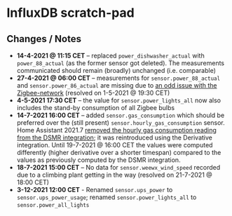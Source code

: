 # InfluxDB scratch-pad

## Changes / Notes

- **14-4-2021 @ 11:15 CET** – replaced `power_dishwasher_actual` with
  `power_88_actual` (as the former sensor got deleted). The measurements
  communicated should remain (broadly) unchanged (i.e. comparable)
- **27-4-2021 @ 06:00 CET** – measurements for `sensor.power_88_actual` and
  `sensor.power_86_actual` are missing due to
  [an odd issue with the Zigbee-network](../../docs/deCONZ.md#ikea-tradfri-repeater-april-2021)
  (resolved on 1-5-2021 @ 19:30 CET)
- **4-5-2021 17:30 CET** – the value for `sensor.power_lights_all` now also
  includes the stand-by consumption of all Zigbee bulbs
- **14-7-2021 16:00 CET** – added `sensor.gas_consumption` which should be
  preferred over the (still present) `sensor.hourly_gas_consumption` sensor.
  Home Assistant 2021.7
  [removed the hourly gas consumption reading from the DSMR integration](https://github.com/home-assistant/core/pull/52147);
  it was reintroduced using the Derivative integration. Until 19-7-2021 @ 16:00
  CET the values were computed differently (higher derivative over a shorter
  timespan) compared to the values as previously computed by the DSMR
  integration.
- **18-7-2021 15:00 CET** – No data for `sensor.weewx_wind_speed` recorded due
  to a climbing plant getting in the way (resolved on 21-7-2021 @ 18:00 CET)
- **3-12-2021 12:00 CET** - Renamed `sensor.ups_power` to
  `sensor.ups_power_usage`; renamed `sensor.power_lights_all` to
  `sensor.power_all_lights`
